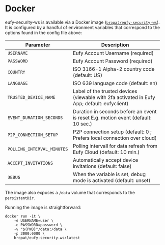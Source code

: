 # Docker

eufy-security-ws is available via a Docker image
([`bropat/eufy-security-ws`](https://hub.docker.com/r/bropat/eufy-security-ws)). It is configured by a handful of environment variables that correspond to the options found in the config file above:

| Parameter | Description |
| - | - |
| `USERNAME` | Eufy Account Username (required) |
| `PASSWORD` | Eufy Account Password (required) |
| `COUNTRY` | ISO 3166-1 Alpha-2 country code (default: US) |
| `LANGUAGE` | ISO 639 language code (default: en) |
| `TRUSTED_DEVICE_NAME` | Label of the trusted devices (viewable with 2fa activated in Eufy App; default: eufyclient) |
| `EVENT_DURATION_SECONDS` | Duration in seconds before an event is reset E.g. motion event (default: 10 sec.) |
| `P2P_CONNECTION_SETUP` | P2P connection setup (default: 0 ; Prefers local connection over cloud) |
| `POLLING_INTERVAL_MINUTES` | Polling intervall for data refresh from Eufy Cloud (default: 10 min.) |
| `ACCEPT_INVITATIONS` | Automatically accept device invitations (default: false) |
| `DEBUG` | When the variable is set, debug mode is activated (default: unset) |

The image also exposes a `/data` volume that corresponds to the `persistentDir`.

Running the image is straightforward:

```
docker run -it \
    -e USERNAME=user \
    -e PASSWORD=password \
    -v "$(PWD)"/data:/data \
    -p 3000:0000 \
    bropat/eufy-security-ws:latest
```